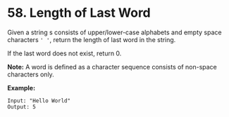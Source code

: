 # 58. Length of Last Word

Given a string s consists of upper/lower-case alphabets and empty space characters `' '`, return the length of last word in the string.

If the last word does not exist, return 0.

**Note:** A word is defined as a character sequence consists of non-space characters only.

**Example:**
```
Input: "Hello World"
Output: 5
```